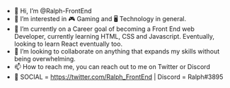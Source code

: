 - 👋 Hi, I’m @Ralph-FrontEnd
- 👀 I’m interested in 🎮 Gaming and 🖥️ Technology in general.
- 🌱 I’m currently on a Career goal of becoming a Front End web Developer, currently learning HTML, CSS and Javascript. Eventually, looking to learn React eventually too.
- 💞️ I’m looking to collaborate on anything that expands my skills without being overwhelming.
- 📫 How to reach me, you can reach out to me on Twitter or Discord 
- 💬 SOCIAL = https://twitter.com/Ralph_FrontEnd | Discord = Ralph#3895

<!---
Ralph-FrontEnd/Ralph-FrontEnd is a ✨ special ✨ repository because its `README.md` (this file) appears on your GitHub profile.
You can click the Preview link to take a look at your changes.
--->
